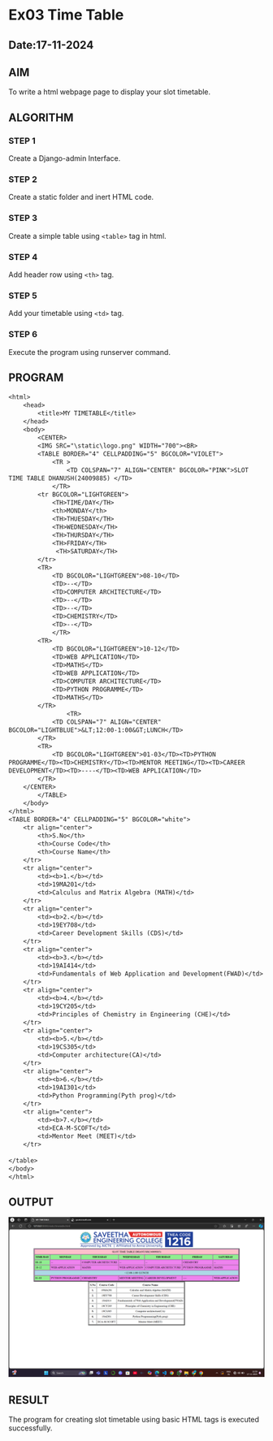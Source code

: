 # Ex03 Time Table
## Date:17-11-2024

## AIM
To write a html webpage page to display your slot timetable.

## ALGORITHM
### STEP 1
Create a Django-admin Interface.

### STEP 2
Create a static folder and inert HTML code.

### STEP 3
Create a simple table using ```<table>``` tag in html.

### STEP 4
Add header row using ```<th>``` tag.

### STEP 5
Add your timetable using ```<td>``` tag.

### STEP 6
Execute the program using runserver command.

## PROGRAM
```
<html>
    <head>
        <title>MY TIMETABLE</title>
    </head>
    <body>
        <CENTER>
        <IMG SRC="\static\logo.png" WIDTH="700"><BR>
        <TABLE BORDER="4" CELLPADDING="5" BGCOLOR="VIOLET">
            <TR >
                <TD COLSPAN="7" ALIGN="CENTER" BGCOLOR="PINK">SLOT TIME TABLE DHANUSH(24009885) </TD>
            </TR>
        <tr BGCOLOR="LIGHTGREEN">
            <TH>TIME/DAY</TH>
            <th>MONDAY</th>
            <TH>THUESDAY</TH>
            <TH>WEDNESDAY</TH>
            <TH>THURSDAY</TH> 
            <TH>FRIDAY</TH>
             <TH>SATURDAY</TH>
        </tr>
        <TR>
            <TD BGCOLOR="LIGHTGREEN">08-10</TD>
            <TD>--</TD>
            <TD>COMPUTER ARCHITECTURE</TD>
            <TD>--</TD>
            <TD>--</TD>
            <TD>CHEMISTRY</TD>
            <TD>--</TD>
            </TR>
        <TR>
            <TD BGCOLOR="LIGHTGREEN">10-12</TD>
            <TD>WEB APPLICATION</TD>
            <TD>MATHS</TD>
            <TD>WEB APPLICATION</TD>
            <TD>COMPUTER ARCHITECTURE</TD>
            <TD>PYTHON PROGRAMME</TD>
            <TD>MATHS</TD>
        </TR>
                <TR>
            <TD COLSPAN="7" ALIGN="CENTER" BGCOLOR="LIGHTBLUE">&LT;12:00-1:00&GT;LUNCH</TD>
        </TR>
        <TR>
            <TD BGCOLOR="LIGHTGREEN">01-03</TD><TD>PYTHON PROGRAMME</TD><TD>CHEMISTRY</TD><TD>MENTOR MEETING</TD><TD>CAREER DEVELOPMENT</TD><TD>----</TD><TD>WEB APPLICATION</TD>
        </TR>
    </CENTER>
        </TABLE>
    </body>
</html>
<TABLE BORDER="4" CELLPADDING="5" BGCOLOR="white">
    <tr align="center">
        <th>S.No</th>
        <th>Course Code</th>
        <th>Course Name</th>
    </tr>
    <tr align="center">
        <td><b>1.</b></td>
        <td>19MA201</td>
        <td>Calculus and Matrix Algebra (MATH)</td>
    </tr>
    <tr align="center">
        <td><b>2.</b></td>
        <td>19EY708</td>
        <td>Career Development Skills (CDS)</td>
    </tr>
    <tr align="center">
        <td><b>3.</b></td>
        <td>19AI414</td>
        <td>Fundamentals of Web Application and Development(FWAD)</td>
    </tr>
    <tr align="center">
        <td><b>4.</b></td>
        <td>19CY205</td>
        <td>Principles of Chemistry in Engineering (CHE)</td>
    </tr>
    <tr align="center">
        <td><b>5.</b></td>
        <td>19CS305</td>
        <td>Computer architecture(CA)</td>
    </tr>
    <tr align="center">
        <td><b>6.</b></td>
        <td>19AI301</td>
        <td>Python Programming(Pyth prog)</td>
    </tr>
    <tr align="center">
        <td><b>7.</b></td>
        <td>ECA-M-SCOFT</td>
        <td>Mentor Meet (MEET)</td>
    </tr>

</table>
</body>
</html>
```

## OUTPUT
![alt text](<Screenshot 2024-11-17 220001.png>)

## RESULT
The program for creating slot timetable using basic HTML tags is executed successfully.
